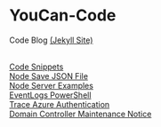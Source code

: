 # YouCan-Code
Code Blog <a href="https://peter-pfau.github.io/YouCan-Code/">(Jekyll Site)</a>


<br>
<a href="https://peter-pfau.github.io/YouCan-Code/CodeSnippets">Code Snippets</a>
<br>
<a href="https://peter-pfau.github.io/YouCan-Code/Docs/nodeSaveFileServer">Node Save JSON File</a>
<br>
<a href="https://peter-pfau.github.io/YouCan-Code/Docs/nodeServerExamples">Node Server Examples</a>
<br>
<a href="https://peter-pfau.github.io/YouCan-Code/Docs/EventLogs-PowerShell">EventLogs PowerShell</a>
<br>
<a href="https://peter-pfau.github.io/YouCan-Code/Docs/Trace%20Azure%20Authentication/TraceAzureAuthentication">Trace Azure Authentication</a>
<br>
<a href="Posts/DCMaintenanceNotice">Domain Controller Maintenance Notice</a>
